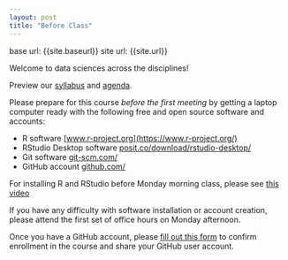 ```yaml
---
layout: post
title: "Before Class"
---
```


base url: {{site.baseurl}}
site url: {{site.url}}

Welcome to data sciences across the disciplines!

Preview our [syllabus]({{site.baseurl}}/syllabus.html) and [agenda]({{site.baseurl}}/agenda.html).

Please prepare for this course *before the first meeting* by getting a laptop computer ready with the following free and open source software and accounts:

- R software [www.r-project.org](https://www.r-project.org/)
- RStudio Desktop software [posit.co/download/rstudio-desktop/](https://posit.co/download/rstudio-desktop/)
- Git software [git-scm.com/](https://git-scm.com/)
- GitHub account [github.com/](https://github.com/)

For installing R and RStudio before Monday morning class, please see [this video](https://drive.google.com/file/d/1OicG9Vc3GOE15eN3AbJq4qEBZXWo9qf9/view)

If you have any difficulty with software installation or account creation, please attend the first set of office hours on Monday afternoon.

Once you have a GitHub account, please [fill out this form](https://forms.gle/4tWobsz8NEoCkasM7) to confirm enrollment in the course and share your GitHub user account.